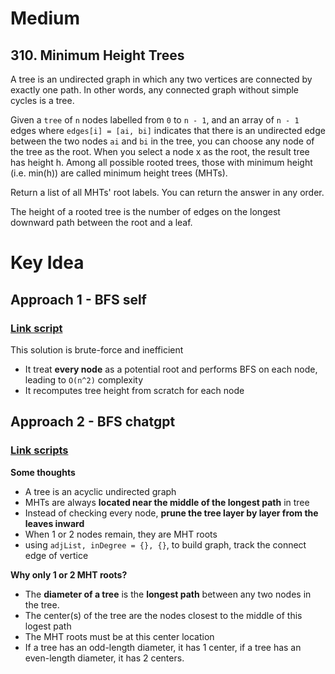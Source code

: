 # Medium
## 310. Minimum Height Trees
A tree is an undirected graph in which any two vertices are connected by exactly one path. In other words, any connected graph without simple cycles is a tree.

Given a `tree` of `n` nodes labelled from `0` to `n - 1`, and an array of `n - 1` edges where `edges[i] = [ai, bi]` indicates that there is an undirected edge between the two nodes `ai` and `bi` in the tree, you can choose any node of the tree as the root. When you select a node x as the root, the result tree has height h. Among all possible rooted trees, those with minimum height (i.e. min(h))  are called minimum height trees (MHTs).

Return a list of all MHTs' root labels. You can return the answer in any order.

The height of a rooted tree is the number of edges on the longest downward path between the root and a leaf.

# Key Idea
## Approach 1 - BFS self
### [Link script](./approach_1.py)
This solution is brute-force and inefficient
- It treat **every node** as a potential root and performs BFS on each node, leading to `O(n^2)` complexity
- It recomputes tree height from scratch for each node

## Approach 2 - BFS chatgpt
### [Link scripts](./approach_2.py)
**Some thoughts**
- A tree is an acyclic undirected graph
- MHTs are always **located near the middle of the longest path** in tree
- Instead of checking every node, **prune the tree layer by layer from the leaves inward**
- When 1 or 2 nodes remain, they are MHT roots
- using `adjList, inDegree = {}, {}`, to build graph, track the connect edge of vertice

**Why only 1 or 2 MHT roots?**
- The **diameter of a tree** is the **longest path** between any two nodes in the tree.
- The center(s) of the tree are the nodes closest to the middle of this logest path
- The MHT roots must be at this center location
- If a tree has an odd-length diameter, it has 1 center, if a tree has an even-length diameter, it has 2 centers.